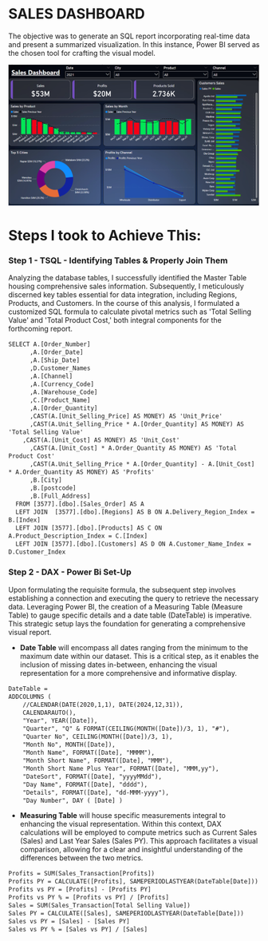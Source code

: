 # SALES DASHBOARD

The objective was to generate an SQL report incorporating real-time data and present a summarized visualization. In this instance, Power BI served as the chosen tool for crafting the visual model.


![](https://github.com/JeanPyerC/PROJECT_3577/blob/main/3577/Images/Dashboard%20Image.png)


# Steps I took to Achieve This:

### Step 1 - TSQL - Identifying Tables & Properly Join Them 

Analyzing the database tables, I successfully identified the Master Table housing comprehensive sales information. Subsequently, I meticulously discerned key tables essential for data integration, including Regions, Products, and Customers. In the course of this analysis, I formulated a customized SQL formula to calculate pivotal metrics such as 'Total Selling Value' and 'Total Product Cost,' both integral components for the forthcoming report.

```
SELECT A.[Order_Number]
      ,A.[Order_Date]
      ,A.[Ship_Date]
      ,D.Customer_Names
      ,A.[Channel]
      ,A.[Currency_Code]
      ,A.[Warehouse_Code]
      ,C.[Product_Name]
      ,A.[Order_Quantity]
      ,CAST(A.[Unit_Selling_Price] AS MONEY) AS 'Unit_Price'
	  ,CAST(A.Unit_Selling_Price * A.[Order_Quantity] AS MONEY) AS 'Total Selling Value'
    ,CAST(A.[Unit_Cost] AS MONEY) AS 'Unit_Cost'
	  ,CAST(A.[Unit_Cost] * A.Order_Quantity AS MONEY) AS 'Total Product Cost'
	  ,CAST(A.Unit_Selling_Price * A.[Order_Quantity] - A.[Unit_Cost] * A.Order_Quantity AS MONEY) AS 'Profits'
	  ,B.[City]
	  ,B.[postcode]
	  ,B.[Full_Address]
  FROM [3577].[dbo].[Sales_Order] AS A
  LEFT JOIN  [3577].[dbo].[Regions] AS B ON A.Delivery_Region_Index = B.[Index]
  LEFT JOIN [3577].[dbo].[Products] AS C ON A.Product_Description_Index = C.[Index]
  LEFT JOIN [3577].[dbo].[Customers] AS D ON A.Customer_Name_Index = D.Customer_Index
```

### Step 2 - DAX - Power Bi Set-Up

Upon formulating the requisite formula, the subsequent step involves establishing a connection and executing the query to retrieve the necessary data. Leveraging Power BI, the creation of a Measuring Table (Measure Table) to gauge specific details and a date table (DateTable) is imperative. This strategic setup lays the foundation for generating a comprehensive visual report.

- <b>Date Table</b> will encompass all dates ranging from the minimum to the maximum date within our dataset. This is a critical step, as it enables the inclusion of missing dates in-between, enhancing the visual representation for a more comprehensive and informative display.
```
DateTable = 
ADDCOLUMNS (
    //CALENDAR(DATE(2020,1,1), DATE(2024,12,31)),
    CALENDARAUTO(),
    "Year", YEAR([Date]),
    "Quarter", "Q" & FORMAT(CEILING(MONTH([Date])/3, 1), "#"),
    "Quarter No", CEILING(MONTH([Date])/3, 1),
    "Month No", MONTH([Date]),
    "Month Name", FORMAT([Date], "MMMM"),
    "Month Short Name", FORMAT([Date], "MMM"),
    "Month Short Name Plus Year", FORMAT([Date], "MMM,yy"),
    "DateSort", FORMAT([Date], "yyyyMMdd"),
    "Day Name", FORMAT([Date], "dddd"),
    "Details", FORMAT([Date], "dd-MMM-yyyy"),
    "Day Number", DAY ( [Date] )
```
- <b>Measuring Table</b> will house specific measurements integral to enhancing the visual representation. Within this context, DAX calculations will be employed to compute metrics such as Current Sales (Sales) and Last Year Sales (Sales PY). This approach facilitates a visual comparison, allowing for a clear and insightful understanding of the differences between the two metrics.
```
Profits = SUM(Sales_Transaction[Profits])
Profits PY = CALCULATE([Profits], SAMEPERIODLASTYEAR(DateTable[Date]))
Profits vs PY = [Profits] - [Profits PY]
Profits vs PY % = [Profits vs PY] / [Profits]
Sales = SUM(Sales_Transaction[Total Selling Value])
Sales PY = CALCULATE([Sales], SAMEPERIODLASTYEAR(DateTable[Date]))
Sales vs PY = [Sales] - [Sales PY]
Sales vs PY % = [Sales vs PY] / [Sales]
```

